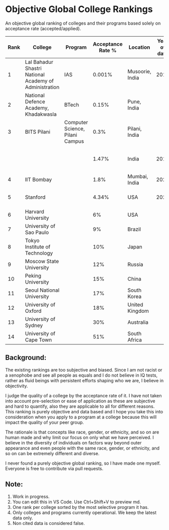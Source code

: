 # Objective Global College Rankings
An objective global ranking of colleges and their programs based solely on acceptance rate (accepted/applied).

| Rank | College | Program | Acceptance Rate % | Location | Year of data | Citations |
|----------|----------|----------|----------|----------|----------|----------|
| 1  | Lal Bahadur Shastri National Academy of Administration | IAS | 0.001% | Musoorie, India | 2019 | https://byjus.com/free-ias-prep/upsc-exam-success-rate-statistics-to-crack-the-exam-easily/ |
| 2  | National Defence Academy, Khadakwasla | BTech | 0.15% | Pune, India  |  | https://byjusexamprep.com/nda-exam/nda-vs-iit |
| 3  | BITS Pilani | Computer Science, Pilani Campus | 0.3% | Pilani, India |  | NONE |
|   |  |  | 1.47% | India | 2012 | https://www.businessinsider.in/tech/inside-the-worlds-most-exclusive-university-where-the-acceptance-rate-is-just-1-5/articleshow/59164594.cms |
| 4  | IIT Bombay |  | 1.8% | Mumbai, India | 2023 | https://iitnotablealumni.com/indian-institute-of-technology-acceptance-rate/ |
| 5  | Stanford |  | 4.34% | USA | 2023 | https://stanforddaily.com/2019/12/17/stanford-admit-rate-falls-to-record-low-4-34-for-class-of-2023/ |
| 6  | Harvard University |  | 6% | USA |  | https://www.oedb.org/rankings/acceptance-rate/ |
| 7  | University of Sao Paulo |  | 9%  | Brazil |  | https://edurank.org/geo/br/ |
| 8  | Tokyo Institute of Technology |  | 10% | Japan |  | https://globalscholarships.com/universities-in-japan-lowest-acceptance-rates/ |
| 9  | Moscow State University |  | 12% | Russia |  | https://edurank.org/geo/ru/ |
| 10  | Peking University |  | 15% | China |  | https://www.istudy-china.com/10-china-universities-with-lowest-acceptance-rates/ |
| 11  | Seoul National University |  | 17% | South Korea |  | https://edurank.org/geo/kr/ |
| 12 | University of Oxford |  | 18% | United Kingdom |  | https://edurank.org/geo/eu/ |
| 13 | University of Sydney |  | 30% | Australia |  | https://globalscholarships.com/universities-in-australia-lowest-acceptance-rates/ |
| 14 | University of Cape Town |  | 51% | South Africa |  | https://careerkarma.com/blog/best-universities-in-africa/ |

## Background:

The existing rankings are too subjective and biased. Since I am not racist or a xenophobe and see all people as equals and I do not believe in IQ tests, rather as fluid beings with persistent efforts shaping who we are, I believe in objectivity. 

I judge the quality of a college by the acceptance rate of it. I have not taken into account pre-selection or ease of application as these are subjective and hard to quantify, also they are applicable to all for different reasons. This ranking is purely objective and data based and I hope you take this into consideration when you apply to a program at a college because this will impact the quality of your peer group.

The rationale is that concepts like race, gender, or ethnicity, and so on are human made and why limit our focus on only what we have perceived. I believe in the diversity of individuals on factors way beyond outer appearance and even people with the same race, gender, or ethnicity, and so on can be extremely different and diverse.

I never found a purely objective global ranking, so I have made one myself. Everyone is free to contribute via pull requests.


## Note: 
1. Work in progress.
2. You can edit this in VS Code. Use Ctrl+Shift+V to preview md.
3. One rank per college sorted by the most selective program it has.
4. Only colleges and programs currently operational. We keep the latest data only.
5. Non cited data is considered false.


